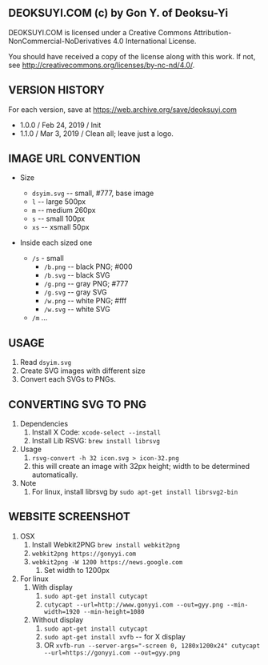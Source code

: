 DEOKSUYI.COM (c) by Gon Y. of Deoksu-Yi
---------------------------------------
DEOKSUYI.COM is licensed under a Creative Commons 
Attribution-NonCommercial-NoDerivatives 4.0 International License.

You should have received a copy of the license along with this
work. If not, see <http://creativecommons.org/licenses/by-nc-nd/4.0/>.


VERSION HISTORY
---------------
For each version, save at https://web.archive.org/save/deoksuyi.com
- 1.0.0 / Feb 24, 2019 / Init 
- 1.1.0 / Mar  3, 2019 / Clean all; leave just a logo.


IMAGE URL CONVENTION
--------------------

- Size
    - `dsyim.svg` -- small, #777, base image
    - `l`   -- large   500px
    - `m`   -- medium  260px
    - `s`   -- small   100px
    - `xs`  -- xsmall   50px
    
- Inside each sized one
    - `/s` - small
        - `/b.png` -- black PNG; #000
        - `/b.svg` -- black SVG
        - `/g.png` -- gray  PNG; #777
        - `/g.svg` -- gray  SVG
        - `/w.png` -- white PNG; #fff
        - `/w.svg` -- white SVG
    - `/m` ...

USAGE
-----

1. Read `dsyim.svg`
2. Create SVG images with different size
3. Convert each SVGs to PNGs.


CONVERTING SVG TO PNG
---------------------

1. Dependencies
    1. Install X Code: `xcode-select --install`
    2. Install Lib RSVG: `brew install librsvg`
2. Usage
    1. `rsvg-convert -h 32 icon.svg > icon-32.png`
    2. this will create an image with 32px height; width to be determined 
        automatically.
3. Note
    1. For linux, install librsvg by `sudo apt-get install librsvg2-bin`

WEBSITE SCREENSHOT
------------------

1. OSX
    1. Install Webkit2PNG `brew install webkit2png`
    2. `webkit2png https://gonyyi.com`
    3. `webkit2png -W 1200 https://news.google.com`
        1. Set width to 1200px
2. For linux
    1. With display
        1. `sudo apt-get install cutycapt`
        2. `cutycapt --url=http://www.gonyyi.com --out=gyy.png --min-width=1920 --min-height=1080`
    2. Without display
        1. `sudo apt-get install cutycapt`
        2. `sudo apt-get install xvfb` -- for X display
        3. OR `xvfb-run --server-args="-screen 0, 1280x1200x24" cutycapt --url=https://gonyyi.com --out=gyy.png`
        

